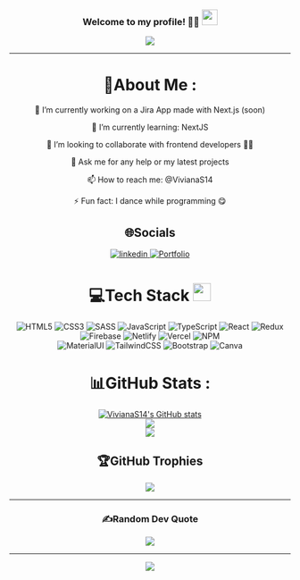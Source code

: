 <h3 align="center">
  Welcome to my profile! 👧🏻
  <img src="https://media.giphy.com/media/hvRJCLFzcasrR4ia7z/giphy.gif" width="28">
</h3>
<p align="center">
  <a href="https://github.com/VivianaS14/VivianaS14"><img src="https://readme-typing-svg.herokuapp.com?color=%2336BCF7&center=true&vCenter=true&lines=Hi+%2C+welcome+to+my+Github+page;I+am+Viviana;I+am+a+Front+End+Developer;Web+Dev;React+Dev;Cat+Lover"></a>
</p>

---
<div align="center">
  
# 💫About Me :
  🔭 I’m currently working on a Jira App made with Next.js (soon)
  
  🌱 I’m currently learning: NextJS

  👯 I’m looking to collaborate with frontend developers ✌🏻

  💬 Ask me for any help or my latest projects

  📫 How to reach me:  @VivianaS14

  ⚡ Fun fact: I dance while programming 😋


## 🌐Socials

<a href="https://www.linkedin.com/in/viviana-soriano/" target="_blank">
<img src=https://img.shields.io/badge/linkedin-%2300acee.svg?color=405DE6&style=for-the-badge&logo=linkedin&logoColor=white alt=linkedin style="margin-bottom: 5px;" />
</a>

<a href="https://personal-portfolio-vs.netlify.app" target="_blank">
<img src=https://img.shields.io/badge/Portfolio-8A2BE2?style=for-the-badge alt=Portfolio style="margin-bottom: 5px;" />
</a>



# 💻Tech Stack <img src = "https://media2.giphy.com/media/QssGEmpkyEOhBCb7e1/giphy.gif?cid=ecf05e47a0n3gi1bfqntqmob8g9aid1oyj2wr3ds3mg700bl&rid=giphy.gif" width = 32px> 
![HTML5](https://img.shields.io/badge/html5-%23E34F26.svg?style=for-the-badge&logo=html5&logoColor=white) 
![CSS3](https://img.shields.io/badge/css3-%231572B6.svg?style=for-the-badge&logo=css3&logoColor=white) 
![SASS](https://img.shields.io/badge/SASS-ff69b4.svg?style=for-the-badge&logo=SASS&logoColor=white) 
![JavaScript](https://img.shields.io/badge/javascript-%23323330.svg?style=for-the-badge&logo=javascript&logoColor=%23F7DF1E) 
![TypeScript](https://img.shields.io/badge/typescript-%23323330.svg?style=for-the-badge&logo=typescript&logoColor=%23F7DF1E) 
![React](https://img.shields.io/badge/React-61DAFB.svg?style=for-the-badge&logo=React&logoColor=white) 
![Redux](https://img.shields.io/badge/Redux-593D88.svg?style=for-the-badge&logo=Redux&logoColor=white) 
![Firebase](https://img.shields.io/badge/firebase-F4810A.svg?style=for-the-badge&logo=firebase&logoColor=white) 
![Netlify](https://img.shields.io/badge/netlify-%23000000.svg?style=for-the-badge&logo=netlify&logoColor=#00C7B7) 
![Vercel](https://img.shields.io/badge/vercel-%23000000.svg?style=for-the-badge&logo=vercel&logoColor=white) 
![NPM](https://img.shields.io/badge/NPM-C8372A.svg?style=for-the-badge&logo=npm&logoColor=white)  
![MaterialUI](https://img.shields.io/badge/MaterialUI-007FFF?style=for-the-badge&logo=mui&logoColor=A86454) 
![TailwindCSS](https://img.shields.io/badge/tailwindcss-%2338B2AC.svg?style=for-the-badge&logo=tailwind-css&logoColor=white)
![Bootstrap](https://img.shields.io/badge/Bootstrap-7431F8.svg?style=for-the-badge&logo=Bootstrap&logoColor=white)
![Canva](https://img.shields.io/badge/Canva-158EB8.svg?style=for-the-badge&logo=Canva&logoColor=white) 



# 📊GitHub Stats :
[![VivianaS14's GitHub stats](https://github-readme-stats.vercel.app/api?username=VivianaS14&show_icons=true&theme=tokyonight&count_private=false)](https://github.com/anuraghazra/github-readme-stats)
<br/>
![](https://github-readme-streak-stats.herokuapp.com/?user=VivianaS14&theme=tokyonight&hide_border=false)<br/>
![](https://github-readme-stats.vercel.app/api/top-langs/?username=VivianaS14&theme=tokyonight&hide_border=false&include_all_commits=false&count_private=false&layout=compact)

## 🏆GitHub Trophies
![](https://github-profile-trophy.vercel.app/?username=VivianaS14&theme=tokyonight&no-frame=false&no-bg=false&margin-w=4)

---

### ✍️Random Dev Quote
![](https://quotes-github-readme.vercel.app/api?type=horizontal&theme=tokyonight)

---
![](https://komarev.com/ghpvc/?username=VivianaS14&label=Visitors+Count&color=brightgreen)
</div>
